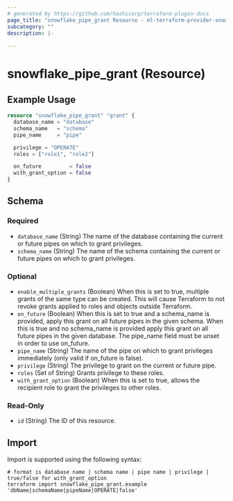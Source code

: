 ```yaml
---
# generated by https://github.com/hashicorp/terraform-plugin-docs
page_title: "snowflake_pipe_grant Resource - ml-terraform-provider-snowflake"
subcategory: ""
description: |-
  
---
```


# snowflake_pipe_grant (Resource)



## Example Usage

```terraform
resource "snowflake_pipe_grant" "grant" {
  database_name = "database"
  schema_name   = "schema"
  pipe_name     = "pipe"

  privilege = "OPERATE"
  roles = ["role1", "role2"]

  on_future         = false
  with_grant_option = false
}
```

<!-- schema generated by tfplugindocs -->
## Schema

### Required

- `database_name` (String) The name of the database containing the current or future pipes on which to grant privileges.
- `schema_name` (String) The name of the schema containing the current or future pipes on which to grant privileges.

### Optional

- `enable_multiple_grants` (Boolean) When this is set to true, multiple grants of the same type can be created. This will cause Terraform to not revoke grants applied to roles and objects outside Terraform.
- `on_future` (Boolean) When this is set to true and a schema_name is provided, apply this grant on all future pipes in the given schema. When this is true and no schema_name is provided apply this grant on all future pipes in the given database. The pipe_name field must be unset in order to use on_future.
- `pipe_name` (String) The name of the pipe on which to grant privileges immediately (only valid if on_future is false).
- `privilege` (String) The privilege to grant on the current or future pipe.
- `roles` (Set of String) Grants privilege to these roles.
- `with_grant_option` (Boolean) When this is set to true, allows the recipient role to grant the privileges to other roles.

### Read-Only

- `id` (String) The ID of this resource.

## Import

Import is supported using the following syntax:

```shell
# format is database name | schema name | pipe name | privilege | true/false for with_grant_option
terraform import snowflake_pipe_grant.example 'dbName|schemaName|pipeName|OPERATE|false'
```
